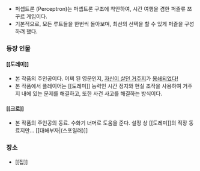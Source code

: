- 퍼셉트론 (Perceptron)는 퍼셉트론 구조에 착안하여, 시간 여행을 겸한 퍼즐류 쯔꾸르 게임이다.
- 기본적으로, 모든 루트들을 한번씩 돌아보며, 최선의 선택을 할 수 있게 퍼즐을 구성하려 했다.

### 등장 인물
#### [[도레미]]
- 본 작품의 주인공이다. 어찌 된 영문인지, [자신이 살던 거주지](https://namu.wiki/w/%EC%95%84%ED%8C%8C%ED%8A%B8)가 [봉쇄되었다!](https://namu.wiki/w/%ED%98%95%EB%8F%85#%EB%B4%89%EC%87%84)
- 본 작품에서 플레이어는 [[도레미]] 능력인 시간 정지와 현실 조작을 사용하여 거주지 내에 있는 문제를 해결하고, 또한 사건 사고를 해결하는 방식이다.

#### [[크로]]
- 본 작품의 주인공의 동료. 수화기 너머로 도움을 준다. 설정 상 [[도레미]]의 직장 동료지만... [[대해부자|(스포일러)]]

### 장소
- [[집]]
